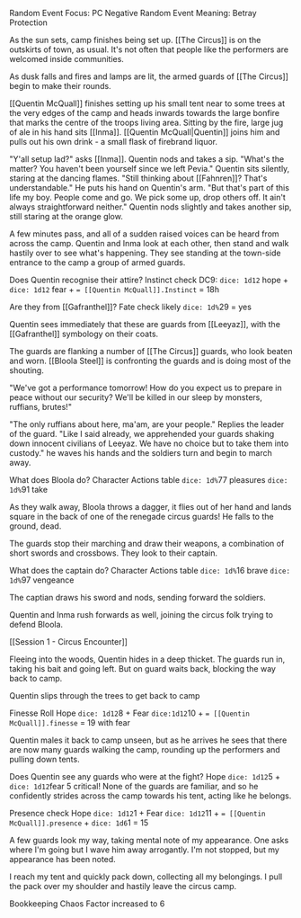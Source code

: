 Random Event Focus: PC Negative
Random Event Meaning: Betray Protection

As the sun sets, camp finishes being set up. [[The Circus]] is on the outskirts of town, as usual. It's not often that people like the performers are welcomed inside communities. 

As dusk falls and fires and lamps are lit, the armed guards of [[The Circus]] begin to make their rounds. 

[[Quentin McQuall]] finishes setting up his small tent near to some trees at the very edges of the camp and heads inwards towards the large bonfire that marks the centre of the troops living area. Sitting by the fire, large jug of ale in his hand sits [[Inma]].
[[Quentin McQuall|Quentin]] joins him and pulls out his own drink - a small flask of firebrand liquor. 

"Y'all setup lad?" asks [[Inma]]. Quentin nods and takes a sip. 
"What's the matter? You haven't been yourself since we left Pevia." Quentin sits silently, staring at the dancing flames. "Still thinking about [[Fahnren]]? That's understandable." He puts his hand on Quentin's arm. "But that's part of this life my boy. People come and go. We pick some up, drop others off. It ain't always straightforward neither."
Quentin nods slightly and takes another sip, still staring at the orange glow. 

A few minutes pass, and all of a sudden raised voices can be heard from across the camp. Quentin and Inma look at each other, then stand and walk hastily over to see what's happening. 
They see standing at the town-side entrance to the camp a group of armed guards.

Does Quentin recognise their attire?
Instinct check DC9: `dice: 1d12` hope + `dice: 1d12` fear + `= [[Quentin McQuall]].Instinct` = 18h

Are they from [[Gafranthel]]? Fate check likely
`dice: 1d%`29 = yes

Quentin sees immediately that these are guards from [[Leeyaz]], with the [[Gafranthel]] symbology on their coats. 

The guards are flanking a number of [[The Circus]] guards, who look beaten and worn. 
[[Bloola Steel]] is confronting the guards and is doing most of the shouting. 

"We've got a performance tomorrow! How do you expect us to prepare in peace without our security? We'll be killed in our sleep by monsters, ruffians, brutes!"

"The only ruffians about here, ma'am, are your people." Replies the leader of the guard. "Like I said already, we apprehended your guards shaking down innocent civilians of Leeyaz. We have no choice but to take them into custody." he waves his hands and the soldiers turn and begin to march away. 

What does Bloola do? Character Actions table
`dice: 1d%`77 pleasures `dice: 1d%`91 take

As they walk away, Bloola throws a dagger, it flies out of her hand and lands square in the back of one of the renegade circus guards! He falls to the ground, dead. 

The guards stop their marching and draw their weapons, a combination of short swords and crossbows. They look to their captain.

What does the captain do? Character Actions table 
`dice: 1d%`16 brave `dice: 1d%`97 vengeance

The captian draws his sword and nods, sending forward the soldiers. 

Quentin and Inma rush forwards as well, joining the circus folk trying to defend Bloola. 

[[Session 1 - Circus Encounter]]

Fleeing into the woods, Quentin hides in a deep thicket. 
The guards run in, taking his bait and going left. But on guard waits back, blocking the way back to camp.

Quentin slips through the trees to get back to camp

Finesse Roll
Hope `dice: 1d12`8 + Fear `dice:1d12`10 + `= [[Quentin McQuall]].finesse` = 19 with fear

Quentin males it back to camp unseen, but as he arrives he sees that there are now many guards walking the camp, rounding up the performers and pulling down tents.

Does Quentin see any guards who were at the fight?
Hope `dice: 1d12`5 + `dice: 1d12`fear 5 critical!
None of the guards are familiar, and so he confidently strides across the camp towards his tent, acting like he belongs. 

Presence check
Hope `dice: 1d12`1 + Fear `dice: 1d12`11 + `= [[Quentin McQuall]].presence` + `dice: 1d6`1 = 15

A few guards look my way, taking mental note of my appearance. One asks where I'm going but I wave him away arrogantly. I'm not stopped, but my appearance has been noted. 

I reach my tent and quickly pack down, collecting all my belongings. I pull the pack over my shoulder and hastily leave the circus camp. 

Bookkeeping 
Chaos Factor increased to 6